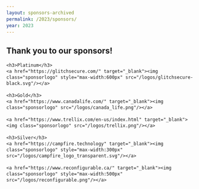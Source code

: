 ```yaml
---
layout: sponsors-archived
permalink: /2023/sponsors/
year: 2023
---
```


<h2>Thank you to our sponsors!</h2>

<div class="row marketing">
  <div class="col-lg-12">
    <style>
      img.sponsorlogo { max-height:300; max-width:300px; display:inline-block; padding:20px 50px; }
      a.sponsortext { font-size:30px; font-weight:bold; display:inline-block; padding:20px }
    </style>

    <h3>Platinum</h3>
    <a href="https://glitchsecure.com/" target="_blank"><img class="sponsorlogo" style="max-width:600px" src="/logos/glitchsecure-black.svg"/></a>
    
    <h3>Gold</h3>
    <a href="https://www.canadalife.com/" target="_blank"><img class="sponsorlogo" src="/logos/canada_life.png"/></a>

    <a href="https://www.trellix.com/en-us/index.html" target="_blank"><img class="sponsorlogo" src="/logos/trellix.png"/></a>
      
    <h3>Silver</h3>
    <a href="https://campfire.technology" target="_blank"><img class="sponsorlogo" style="max-width:300px" src="/logos/campfire_logo_transparent.svg"/></a>

    <a href="https://www.reconfigurable.ca/" target="_blank"><img class="sponsorlogo" style="max-width:500px" src="/logos/reconfigurable.png"/></a>
    
  </div>
</div>
